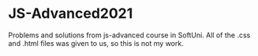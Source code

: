 # JS-Advanced2021
Problems and solutions from js-advanced course in SoftUni. All of the .css and .html files was given to us, so this is not my work.
